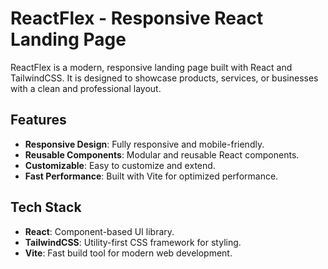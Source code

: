# ReactFlex - Responsive React Landing Page

ReactFlex is a modern, responsive landing page built with React and TailwindCSS. It is designed to showcase products, services, or businesses with a clean and professional layout.

## Features

- **Responsive Design**: Fully responsive and mobile-friendly.
- **Reusable Components**: Modular and reusable React components.
- **Customizable**: Easy to customize and extend.
- **Fast Performance**: Built with Vite for optimized performance.

## Tech Stack

- **React**: Component-based UI library.
- **TailwindCSS**: Utility-first CSS framework for styling.
- **Vite**: Fast build tool for modern web development.

